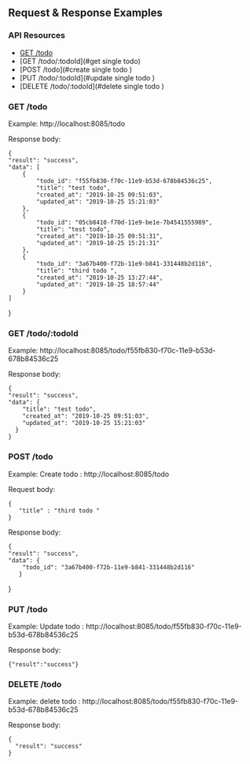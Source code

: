 
## Request & Response Examples

### API Resources

  - [GET /todo](#get-todo)
  - [GET /todo/:todoId](#get single todo)
  - [POST /todo](#create single todo )
  - [PUT /todo/:todoId](#update single todo )
  - [DELETE /todo/:todoId](#delete single todo )

### GET /todo

Example: http://localhost:8085/todo

Response body:

    {
    "result": "success",
    "data": [
        {
            "todo_id": "f55fb830-f70c-11e9-b53d-678b84536c25",
            "title": "test todo",
            "created_at": "2019-10-25 09:51:03",
            "updated_at": "2019-10-25 15:21:03"
        },
        {
            "todo_id": "05cb8410-f70d-11e9-be1e-7b4541555989",
            "title": "test todo",
            "created_at": "2019-10-25 09:51:31",
            "updated_at": "2019-10-25 15:21:31"
        },
        {
            "todo_id": "3a67b400-f72b-11e9-b841-331448b2d116",
            "title": "third todo ",
            "created_at": "2019-10-25 13:27:44",
            "updated_at": "2019-10-25 18:57:44"
        }
    ]
}

### GET /todo/:todoId

Example: http://localhost:8085/todo/f55fb830-f70c-11e9-b53d-678b84536c25

Response body:

    {
    "result": "success",
    "data": {
        "title": "test todo",
        "created_at": "2019-10-25 09:51:03",
        "updated_at": "2019-10-25 15:21:03"
      }
    }


### POST /todo

Example: Create todo :  http://localhost:8085/todo

Request body:

    {
	   "title" : "third todo "
    }
Response body:

    {
    "result": "success",
    "data": {
        "todo_id": "3a67b400-f72b-11e9-b841-331448b2d116"
       }
   }
  ### PUT /todo

Example: Update todo :  http://localhost:8085/todo/f55fb830-f70c-11e9-b53d-678b84536c25

Response body:

    {"result":"success"}


  ### DELETE /todo

Example: delete todo :  http://localhost:8085/todo/f55fb830-f70c-11e9-b53d-678b84536c25

Response body:

    {
      "result": "success"
    }
  
